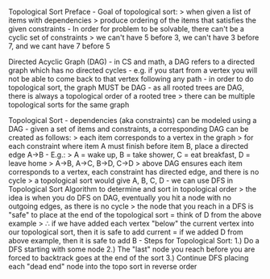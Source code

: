 Topological Sort Preface
	- Goal of topological sort:
		> when given a list of items with dependencies
		> produce ordering of the items that satisfies the given constraints
	- In order for problem to be solvable, there can't be a cyclic set of constraints
		> we can't have 5 before 3, we can't have 3 before 7, and we cant have 7 before 5

Directed Acyclic Graph (DAG)
	- in CS and math, a DAG refers to a directed graph which has no directed cycles
	- e.g. if you start from a vertex you will not be able to come back to that vertex following any path
	- in order to do topological sort, the graph MUST be DAG
	- as all rooted trees are DAG, there is always a topological order of a rooted tree
		> there can be multiple topological sorts for the same graph

Topological Sort
	- dependencies (aka constraints) can be modeled using a DAG
	- given a set of items and constraints, a corresponding DAG can be created as follows:
		> each item corresponds to a vertex in the graph
		> for each constraint where item A must finish before item B, place a directed edge A->B
	- E.g.:
		> A = wake up, B = take shower, C = eat breakfast, D = leave home
		> A->B, A->C, B->D, C->D
		> above DAG ensures each item corresponds to a vertex, each constraint has directed edge, and there is no cycle
		> a topological sort would give A, B, C, D
	- we can use DFS in Topological Sort Algorithm to determine and sort in topological order
		> the idea is when you do DFS on DAG, eventually you hit a node with no outgoing edges, as there is no cycle
		> the node that you reach in a DFS is "safe" to place at the end of the topological sort
			= think of D from the above example
		> ∴ if we have added each vertex "below" the current vertex into our topological sort, then it is safe to add current
			= if we added D from above example, then it is safe to add B
	- Steps for Topological Sort:
		1.) Do a DFS starting with some node
		2.) The "last" node you reach before you are forced to backtrack goes at the end of the sort
		3.) Continue DFS placing each "dead end" node into the topo sort in reverse order
			
